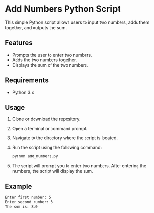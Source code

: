 # Add Numbers Python Script

This simple Python script allows users to input two numbers, adds them together, and outputs the sum.

## Features

- Prompts the user to enter two numbers.
- Adds the two numbers together.
- Displays the sum of the two numbers.

## Requirements

- Python 3.x

## Usage

1. Clone or download the repository.
2. Open a terminal or command prompt.
3. Navigate to the directory where the script is located.
4. Run the script using the following command:

    ```bash
    python add_numbers.py
    ```

5. The script will prompt you to enter two numbers. After entering the numbers, the script will display the sum.

## Example

```bash
Enter first number: 5
Enter second number: 3
The sum is: 8.0
